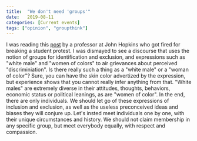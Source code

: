 ```yaml
---
title:  "We don't need 'groups'"
date:   2019-08-11
categories: [Current events]
tags: ["opinion", "groupthink"]
---
```

I was reading this <a href="https://www.danielpovey.com/leaving.html">post</a> by a professor at John Hopkins who got fired for breaking a student protest. I was dismayed to see a discourse that uses the notion of groups for identification and exclusion, and expressions such as "white male" and "women of colors" to air grievances about perceived "discriminiation". Is there really such a thing as a "white male" or a "woman of color"? Sure, you can have the skin color advertized by the expression, but experience shows that you cannot really infer anything from that. "White males" are extremely diverse in their attitudes, thoughts, behaviors, economic status or political leanings, as are "women of color". In the end, there are only individuals. We should let go of these expressions of inclusion and exclusion, as well as the useless preconceived ideas and biases they will conjure up. Let's insted meet individuals one by one, with their unique circumstances and history. We should not claim membership in any specific group, but meet everybody equally, with respect and compassion. 
